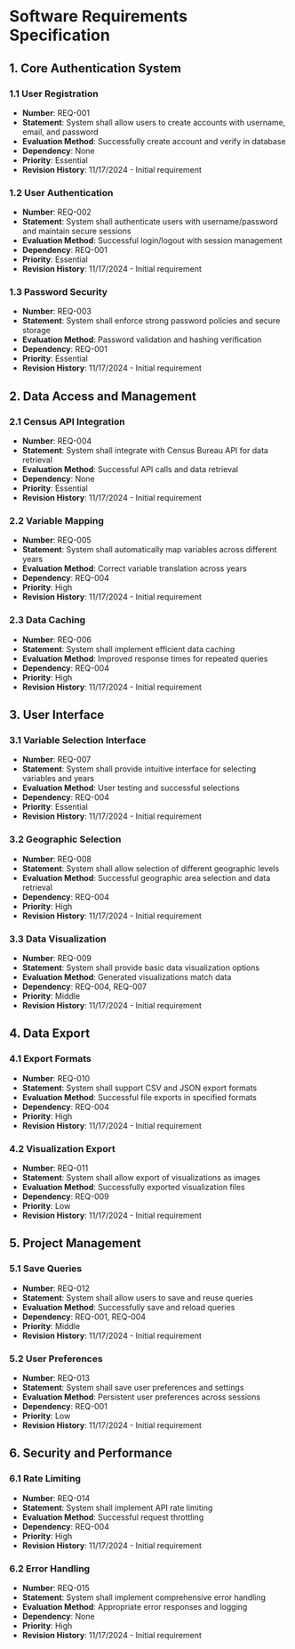 # Software Requirements Specification

## 1. Core Authentication System
### 1.1 User Registration
- **Number**: REQ-001
- **Statement**: System shall allow users to create accounts with username, email, and password
- **Evaluation Method**: Successfully create account and verify in database
- **Dependency**: None
- **Priority**: Essential
- **Revision History**: 11/17/2024 - Initial requirement

### 1.2 User Authentication
- **Number**: REQ-002
- **Statement**: System shall authenticate users with username/password and maintain secure sessions
- **Evaluation Method**: Successful login/logout with session management
- **Dependency**: REQ-001
- **Priority**: Essential
- **Revision History**: 11/17/2024 - Initial requirement

### 1.3 Password Security
- **Number**: REQ-003
- **Statement**: System shall enforce strong password policies and secure storage
- **Evaluation Method**: Password validation and hashing verification
- **Dependency**: REQ-001
- **Priority**: Essential
- **Revision History**: 11/17/2024 - Initial requirement

## 2. Data Access and Management
### 2.1 Census API Integration
- **Number**: REQ-004
- **Statement**: System shall integrate with Census Bureau API for data retrieval
- **Evaluation Method**: Successful API calls and data retrieval
- **Dependency**: None
- **Priority**: Essential
- **Revision History**: 11/17/2024 - Initial requirement

### 2.2 Variable Mapping
- **Number**: REQ-005
- **Statement**: System shall automatically map variables across different years
- **Evaluation Method**: Correct variable translation across years
- **Dependency**: REQ-004
- **Priority**: High
- **Revision History**: 11/17/2024 - Initial requirement

### 2.3 Data Caching
- **Number**: REQ-006
- **Statement**: System shall implement efficient data caching
- **Evaluation Method**: Improved response times for repeated queries
- **Dependency**: REQ-004
- **Priority**: High
- **Revision History**: 11/17/2024 - Initial requirement

## 3. User Interface
### 3.1 Variable Selection Interface
- **Number**: REQ-007
- **Statement**: System shall provide intuitive interface for selecting variables and years
- **Evaluation Method**: User testing and successful selections
- **Dependency**: REQ-004
- **Priority**: Essential
- **Revision History**: 11/17/2024 - Initial requirement

### 3.2 Geographic Selection
- **Number**: REQ-008
- **Statement**: System shall allow selection of different geographic levels
- **Evaluation Method**: Successful geographic area selection and data retrieval
- **Dependency**: REQ-004
- **Priority**: High
- **Revision History**: 11/17/2024 - Initial requirement

### 3.3 Data Visualization
- **Number**: REQ-009
- **Statement**: System shall provide basic data visualization options
- **Evaluation Method**: Generated visualizations match data
- **Dependency**: REQ-004, REQ-007
- **Priority**: Middle
- **Revision History**: 11/17/2024 - Initial requirement

## 4. Data Export
### 4.1 Export Formats
- **Number**: REQ-010
- **Statement**: System shall support CSV and JSON export formats
- **Evaluation Method**: Successful file exports in specified formats
- **Dependency**: REQ-004
- **Priority**: High
- **Revision History**: 11/17/2024 - Initial requirement

### 4.2 Visualization Export
- **Number**: REQ-011
- **Statement**: System shall allow export of visualizations as images
- **Evaluation Method**: Successfully exported visualization files
- **Dependency**: REQ-009
- **Priority**: Low
- **Revision History**: 11/17/2024 - Initial requirement

## 5. Project Management
### 5.1 Save Queries
- **Number**: REQ-012
- **Statement**: System shall allow users to save and reuse queries
- **Evaluation Method**: Successfully save and reload queries
- **Dependency**: REQ-001, REQ-004
- **Priority**: Middle
- **Revision History**: 11/17/2024 - Initial requirement

### 5.2 User Preferences
- **Number**: REQ-013
- **Statement**: System shall save user preferences and settings
- **Evaluation Method**: Persistent user preferences across sessions
- **Dependency**: REQ-001
- **Priority**: Low
- **Revision History**: 11/17/2024 - Initial requirement

## 6. Security and Performance
### 6.1 Rate Limiting
- **Number**: REQ-014
- **Statement**: System shall implement API rate limiting
- **Evaluation Method**: Successful request throttling
- **Dependency**: REQ-004
- **Priority**: High
- **Revision History**: 11/17/2024 - Initial requirement

### 6.2 Error Handling
- **Number**: REQ-015
- **Statement**: System shall implement comprehensive error handling
- **Evaluation Method**: Appropriate error responses and logging
- **Dependency**: None
- **Priority**: High
- **Revision History**: 11/17/2024 - Initial requirement